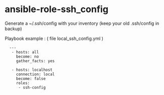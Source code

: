 ansible-role-ssh_config
===========================

Generate a ~/.ssh/config with your inventory (keep your old .ssh/config in backup)

Playbook example : ( file local_ssh_config.yml )
```
  ---
   - hosts: all
     become: no
     gather_facts: yes

   - hosts: localhost
     connection: local
     become: false
     roles:
      - ssh-config
```
